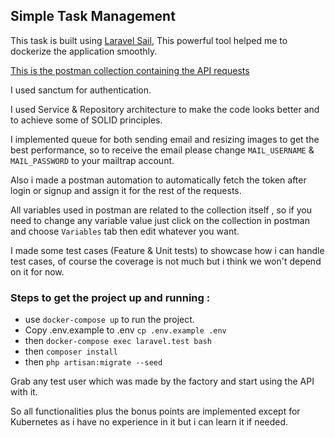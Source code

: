 ## Simple Task Management

This task is built using [Laravel Sail](https://laravel.com/docs/10.x/sail), This powerful tool helped me to dockerize the application smoothly.

[This is the postman collection containing the API requests](https://drive.google.com/file/d/13rkP2S3EP4FMHoBReboqxt7bleRBXySe/view?usp=share_link)

I used sanctum for authentication.

I used Service & Repository architecture to make the code looks better and to achieve some of SOLID principles.

I implemented queue for both sending email and resizing images to get the best performance, so to receive the email please change `MAIL_USERNAME` & `MAIL_PASSWORD` to your mailtrap account.

Also i made a postman automation to automatically fetch the token after login or signup and assign it for the rest of the requests.

All variables used in postman are related to the collection itself , so if you need to change any variable value just click on the collection in postman and choose `Variables` tab then edit whatever you want.

I made some test cases (Feature & Unit tests) to showcase how i can handle test cases, of course the coverage is not much but i think we won't depend on it for now.

### Steps to get the project up and running :
- use `docker-compose up` to run the project.
- Copy .env.example to .env `cp .env.example .env`
- then `docker-compose exec laravel.test bash`
- then `composer install`
- then `php artisan:migrate --seed`

Grab any test user which was made by the factory and start using the API with it.

So all functionalities plus the bonus points are implemented except for Kubernetes as i have no experience in it but i can learn it if needed.
